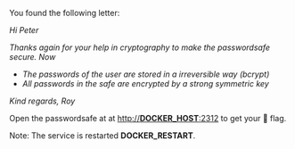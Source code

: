 You found the following letter:

*Hi Peter*

*Thanks again for your help in cryptography to make the passwordsafe secure. Now*

* *The passwords of the user are stored in a irreversible way (bcrypt)*
* *All passwords in the safe are encrypted by a strong symmetric key*

*Kind regards, Roy*

Open the passwordsafe at at [http://__DOCKER_HOST__:2312](http://__DOCKER_HOST__:2312) to get your 🚩 flag.

Note: The service is restarted __DOCKER_RESTART__.
